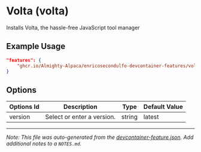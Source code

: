
# Volta (volta)

Installs Volta, the hassle-free JavaScript tool manager

## Example Usage

```json
"features": {
    "ghcr.io/Almighty-Alpaca/enricosecondulfo-devcontainer-features/volta:1": {}
}
```

## Options

| Options Id | Description | Type | Default Value |
|-----|-----|-----|-----|
| version | Select or enter a version. | string | latest |



---

_Note: This file was auto-generated from the [devcontainer-feature.json](https://github.com/Almighty-Alpaca/enricosecondulfo-devcontainer-features/blob/main/src/volta/devcontainer-feature.json).  Add additional notes to a `NOTES.md`._
